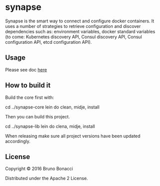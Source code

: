 # synapse

Synapse is the smart way to connect and configure docker containers.
It uses a number of strategies to retrieve configuration and discover
dependencies such as: environment variables, docker standard variables
(to come: Kubernetes discovery API, Consul discovery API, Consul
configuration API, etcd configuration API).

## Usage

Please see doc [here](../README.md)

## How to build it

Build the core first with:

  cd ../synapse-core
  lein do clean, midje, install

Then you can build this project.

  cd ../synapse-lib
  lein do clena, midje, install

When releasing make sure all project versions have been updated accordingly.

## License

Copyright © 2016 Bruno Bonacci

Distributed under the Apache 2 License.
